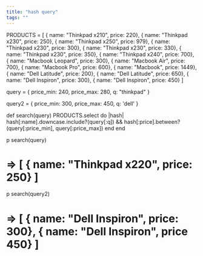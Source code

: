 ```yaml
---
title: "hash query"
tags: ""
---
```


PRODUCTS = [
  { name: "Thinkpad x210", price: 220},
  { name: "Thinkpad x230", price: 250},
  { name: "Thinkpad x250", price: 979},
  { name: "Thinkpad x230", price: 300},
  { name: "Thinkpad x230", price: 330},
  { name: "Thinkpad x230", price: 350},
  { name: "Thinkpad x240", price: 700},
  { name: "Macbook Leopard", price: 300},
  { name: "Macbook Air", price: 700},
  { name: "Macbook Pro", price: 600},
  { name: "Macbook", price: 1449},
  { name: "Dell Latitude", price: 200},
  { name: "Dell Latitude", price: 650},
  { name: "Dell Inspiron", price: 300},
  { name: "Dell Inspiron", price: 450}
]

query = {
  price_min: 240,
  price_max: 280,
  q: "thinkpad"
}

query2 = {
  price_min: 300,
  price_max: 450,
  q: 'dell'
}

def search(query)
  PRODUCTS.select do |hash|
    hash[:name].downcase.include?(query[:q]) && hash[:price].between?(query[:price_min], query[:price_max])
  end
end

p search(query)

# => [ { name: "Thinkpad x220", price: 250} ]

p search(query2)

# => [ { name: "Dell Inspiron", price: 300}, { name: "Dell Inspiron", price 450} ]
